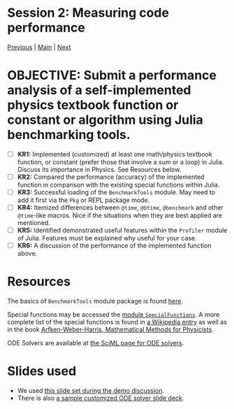 # Session 2: Measuring code performance
[Previous](../01-HPC/) | [Main](../) | [Next](../03-Types/)

# **OBJECTIVE**: Submit a performance analysis of a self-implemented physics textbook function or constant or algorithm using Julia benchmarking tools.
- [ ] **KR1:** Implemented (customized) at least one math/physics textbook function, or constant (prefer those that involve a sum or a loop) in Julia. Discuss its importance in Physics. See Resources below.
- [ ] **KR2:** Compared the performance (accuracy) of the implemented function in comparison with the existing special functions within Julia.
- [ ] **KR3:** Successful loading of the `BenchmarkTools` module. May need to add it first via the `Pkg` or REPL package mode.
- [ ] **KR4:** Itemized differences between `@time`, `@btime`, `@benchmark` and other `@time`-like macros. Nice if the situations when they are best applied are mentioned.
- [ ] **KR5:** Identified demonstrated useful features within the `Profiler` module of Julia. Features must be explained why useful for your case.
- [ ] **KR6:** A discussion of the performance of the implemented function above.

# Resources
The basics of `BenchmarkTools` module package is found [here](https://juliaci.github.io/BenchmarkTools.jl/dev/manual/#Benchmarking-basics).

Special functions may be accessed the [module `SpecialFunctions`](https://specialfunctions.juliamath.org/stable/functions_overview/).
A more complete list of the special functions is found in [a Wikipedia entry](https://en.wikipedia.org/wiki/List_of_mathematical_functions) as well as in the book [Arfken-Weber-Harris, Mathematical Methods for Physicists](https://www.sciencedirect.com/book/9780123846549/mathematical-methods-for-physicists).

ODE Solvers are available at [the SciML page for ODE solvers](https://diffeq.sciml.ai/stable/).

# Slides used
- We used [this slide set during the demo discussion](Session-2-Performance.slides.html).
- There is also [a sample customized ODE solver slide deck](Session-2-1-explore-ODE.html).
